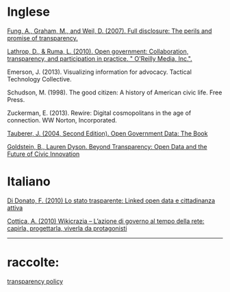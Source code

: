 

# Inglese

[Fung, A., Graham, M., and Weil, D. (2007). Full disclosure: The perils and promise of transparency.](http://www.cambridge.org/us/academic/subjects/politics-international-relations/political-economy/full-disclosure-perils-and-promise-transparency?format=PB?format=PB)

[Lathrop, D., & Ruma, L. (2010). Open government: Collaboration, transparency, and participation in practice. " O'Reilly Media, Inc.".](http://shop.oreilly.com/product/9780596804367.do)

Emerson, J. (2013). Visualizing information for advocacy. Tactical Technology Collective.

Schudson, M. (1998). The good citizen: A history of American civic life. Free Press.

Zuckerman, E. (2013). Rewire: Digital cosmopolitans in the age of connection. WW Norton, Incorporated.

[Tauberer, J. (2004, Second Edition). Open Government Data: The Book](https://opengovdata.io/)

[Goldstein, B., Lauren Dyson. Beyond Transparency: Open Data and the Future of Civic Innovation](http://beyondtransparency.org/)


# Italiano

[Di Donato, F. (2010) Lo stato trasparente: Linked open data e cittadinanza attiva](http://www.linkedopendata.it/wp-content/uploads/statotrasparente.pdf)

[Cottica, A. (2010) Wikicrazia – L’azione di governo al tempo della rete: capirla, progettarla, viverla da protagonisti](http://www.cottica.net/wikicrazia-italiano/)

* * *

# raccolte:
[transparency policy](http://www.transparencypolicy.net/publications.php)
